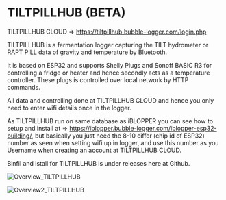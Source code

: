 # TILTPILLHUB (BETA)
TILTPILLHUB CLOUD => https://tiltpillhub.bubble-logger.com/login.php

TILTPILLHUB is a fermentation logger capturing the TILT hydrometer or RAPT PILL data of gravity and temperature by Bluetooth.

It is based on ESP32 and supports Shelly Plugs and Sonoff BASIC R3 for controlling a fridge or heater and hence secondly acts as a temperature controller. These plugs is controlled over local network by HTTP commands.

All data and controlling done at TILTPILLHUB CLOUD and hence you only need to enter wifi details once in the logger.

As TILTPILLHUB run on same database as iBLOPPER you can see how to setup and install at => https://iblopper.bubble-logger.com/iblopper-esp32-building/, but basically you just need the 8-10 ciffer (chip id of ESP32) number as seen when setting wifi up in logger, and use this number as you Username when creating an account at TILTPILLHUB CLOUD. 

Binfil and istall for TILTPILLHUB is under releases here at Github.


![Overview_TILTPILLHUB](https://user-images.githubusercontent.com/16992918/216659475-5f0e1974-2800-446a-8781-19560506e31d.png)


![Overview2_TILTPILLHUB](https://user-images.githubusercontent.com/16992918/216659482-7c5874e1-c3ca-4bc6-96b4-3485cd1c1937.png)
